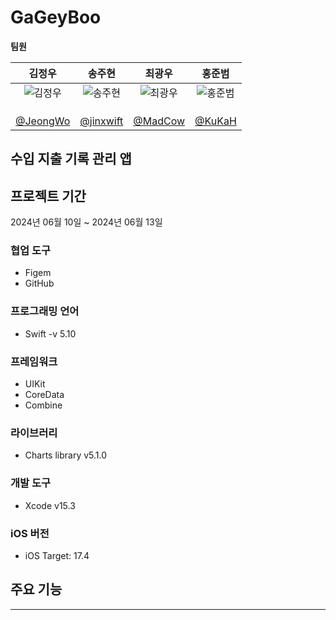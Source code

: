 # GaGeyBoo

**팀원**

|  김정우   |   송주현   |   최광우   |   홍준범   |      
|:---------:|:---------:|:---------:|:---------:|
| ![김정우](https://github.com/APP-iOS5th/Hellth/assets/112370814/9bc3b0ca-b459-49f9-bf04-d7a38bbc76cf) |![송주현](https://github.com/APP-iOS5th/GaGyeBoo/assets/112370814/5f06fb41-93bb-4c6f-91ca-35e3a713f844)  |![최광우](https://github.com/APP-iOS5th/GaGyeBoo/assets/112370814/44672a23-6c0d-4f92-97d9-0fcc945a0414) | ![홍준범](https://github.com/APP-iOS5th/GaGyeBoo/assets/112370814/aec092b8-1291-442d-b9cf-b67076cb59cb)  |
|           |           |           |           |           
|           |           |           |           |        
|           |           |           |           |  
| [@JeongWo](https://github.com/JeongWo) | [@jinxwift](https://github.com/jinxwift) | [@MadCow](https://github.com/madcow95) | [@KuKaH](https://github.com/KuKaH) |  

## 수입 지출 기록 관리 앱

## 프로젝트 기간
2024년 06월 10일  ~ 2024년 06월 13일

### 협업 도구
- Figem
- GitHub
  
### 프로그래밍 언어
- Swift -v 5.10

### 프레임워크
- UIKit
- CoreData
- Combine

### 라이브러리
- Charts library v5.1.0

### 개발 도구
- Xcode v15.3
  
### iOS 버전
- iOS Target: 17.4

## 주요 기능


---
